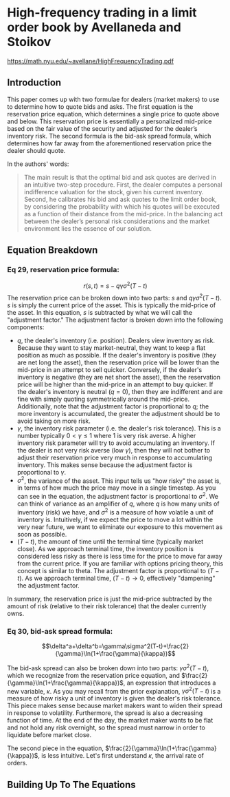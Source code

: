 # High-frequency trading in a limit order book by Avellaneda and Stoikov
https://math.nyu.edu/~avellane/HighFrequencyTrading.pdf

## Introduction
This paper comes up with two formulae for dealers (market makers) to use to determine how to quote bids and asks. The first equation is the reservation price equation, which determines a single price to quote above and below. This reservation price is essentially a personalized mid-price based on the fair value of the security and adjusted for the dealer’s inventory risk. The second formula is the bid-ask spread formula, which determines how far away from the aforementioned reservation price the dealer should quote.

In the authors' words:
> The main result is that the optimal bid and ask quotes are
derived in an intuitive two-step procedure. First, the dealer computes a personal indifference valuation for the stock, given his current inventory. Second, he calibrates his bid and ask quotes to the limit order book, by considering the probability with which his quotes will be executed as a function of their distance from the mid-price. In the balancing act between the dealer’s personal risk considerations and the market environment lies the essence of our solution.

## Equation Breakdown
### Eq 29, reservation price formula:
$$r(s,t)=s-q\gamma\sigma^2(T-t)$$
The reservation price can be broken down into two parts: $s$ and $q\gamma\sigma^2(T-t)$. $s$ is simply the current price of the asset. This is typically the mid-price of the asset. In this equation, $s$ is subtracted by what we will call the "adjustment factor." The adjustment factor is broken down into the following components:
- $q$, the dealer's inventory (i.e. position). Dealers view inventory as risk. Because they want to stay market-neutral, they want to keep a flat position as much as possible. If the dealer's inventory is positive (they are net long the asset), then the reservation price will be lower than the mid-price in an attempt to sell quicker. Conversely, if the dealer's inventory is negative (they are net short the asset), then the reservation price will be higher than the mid-price in an attempt to buy quicker. If the dealer's inventory is neutral ($q=0$), then they are indifferent and are fine with simply quoting symmetrically around the mid-price. Additionally, note that the adjustment factor is proportional to $q$; the more inventory is accumulated, the greater the adjustment should be to avoid taking on more risk.
- $\gamma$, the inventory risk parameter (i.e. the dealer's risk tolerance). This is a number typically $0\lt\gamma\le1$ where 1 is very risk averse. A higher inventory risk parameter will try to avoid accumulating an inventory. If the dealer is not very risk averse (low $\gamma$), then they will not bother to adjust their reservation price very much in response to accumulating inventory. This makes sense because the adjustment factor is proportional to $\gamma$.
- $\sigma^2$, the variance of the asset. This input tells us "how risky" the asset is, in terms of how much the price may move in a single timestep. As you can see in the equation, the adjustment factor is proportional to $\sigma^2$. We can think of variance as an amplifier of $q$, where $q$ is how many units of inventory (risk) we have, and $\sigma^2$ is a measure of how volatile a unit of inventory is. Intuitively, if we expect the price to move a lot within the very near future, we want to eliminate our exposure to this movement as soon as possible.
- $(T-t)$, the amount of time until the terminal time (typically market close). As we approach terminal time, the inventory position is considered less risky as there is less time for the price to move far away from the current price. If you are familiar with options pricing theory, this concept is similar to theta. The adjustment factor is proportional to $(T-t)$. As we approach terminal time, $(T-t)\to 0$, effectively "dampening" the adjustment factor.

In summary, the reservation price is just the mid-price subtracted by the amount of risk (relative to their risk tolerance) that the dealer currently owns.

### Eq 30, bid-ask spread formula:
$$\delta^a+\delta^b=\gamma\sigma^2(T-t)+\frac{2}{\gamma}\ln(1+\frac{\gamma}{\kappa})$$

The bid-ask spread can also be broken down into two parts: $\gamma\sigma^2(T-t)$, which we recognize from the reservation price equation, and $\frac{2}{\gamma}\ln(1+\frac{\gamma}{\kappa})$, an expression that introduces a new variable, $\kappa$. As you may recall from the prior explanation, $\gamma\sigma^2(T-t)$ is a measure of how risky a unit of inventory is given the dealer's risk tolerance. This piece makes sense because market makers want to widen their spread in response to volatility. Furthermore, the spread is also a decreasing function of time. At the end of the day, the market maker wants to be flat and not hold any risk overnight, so the spread must narrow in order to liquidate before market close.

The second piece in the equation, $\frac{2}{\gamma}\ln(1+\frac{\gamma}{\kappa})$, is less intuitive. Let's first understand $\kappa$, the arrival rate of orders.

## Building Up To The Equations
